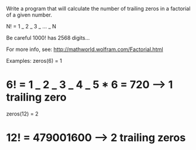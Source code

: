 Write a program that will calculate the number of trailing zeros in a factorial of a given number.

N! = 1 _ 2 _ 3 _ ... _ N

Be careful 1000! has 2568 digits...

For more info, see: http://mathworld.wolfram.com/Factorial.html

Examples:
zeros(6) = 1

# 6! = 1 _ 2 _ 3 _ 4 _ 5 \* 6 = 720 --> 1 trailing zero

zeros(12) = 2

# 12! = 479001600 --> 2 trailing zeros
